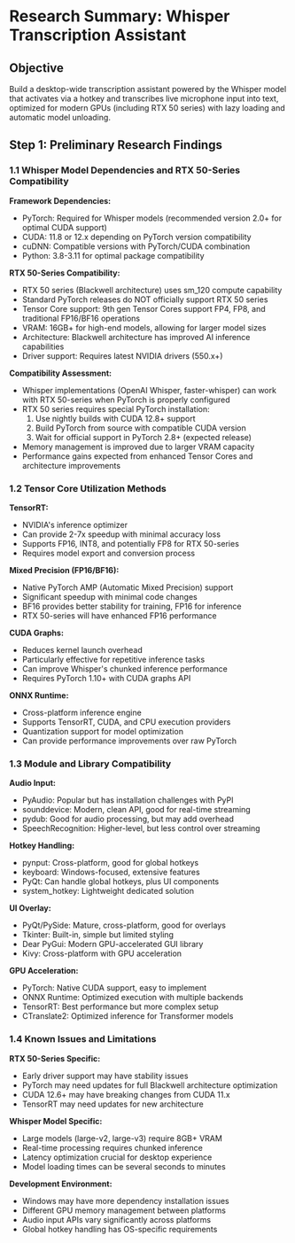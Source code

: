 # Research Summary: Whisper Transcription Assistant

## Objective
Build a desktop-wide transcription assistant powered by the Whisper model that activates via a hotkey and transcribes live microphone input into text, optimized for modern GPUs (including RTX 50 series) with lazy loading and automatic model unloading.

## Step 1: Preliminary Research Findings

### 1.1 Whisper Model Dependencies and RTX 50-Series Compatibility

**Framework Dependencies:**
- PyTorch: Required for Whisper models (recommended version 2.0+ for optimal CUDA support)
- CUDA: 11.8 or 12.x depending on PyTorch version compatibility
- cuDNN: Compatible versions with PyTorch/CUDA combination
- Python: 3.8-3.11 for optimal package compatibility

**RTX 50-Series Compatibility:**
- RTX 50 series (Blackwell architecture) uses sm_120 compute capability
- Standard PyTorch releases do NOT officially support RTX 50 series
- Tensor Core support: 9th gen Tensor Cores support FP4, FP8, and traditional FP16/BF16 operations
- VRAM: 16GB+ for high-end models, allowing for larger model sizes
- Architecture: Blackwell architecture has improved AI inference capabilities
- Driver support: Requires latest NVIDIA drivers (550.x+)

**Compatibility Assessment:**
- Whisper implementations (OpenAI Whisper, faster-whisper) can work with RTX 50-series when PyTorch is properly configured
- RTX 50 series requires special PyTorch installation:
  1. Use nightly builds with CUDA 12.8+ support
  2. Build PyTorch from source with compatible CUDA version
  3. Wait for official support in PyTorch 2.8+ (expected release)
- Memory management is improved due to larger VRAM capacity
- Performance gains expected from enhanced Tensor Cores and architecture improvements

### 1.2 Tensor Core Utilization Methods

**TensorRT:**
- NVIDIA's inference optimizer
- Can provide 2-7x speedup with minimal accuracy loss
- Supports FP16, INT8, and potentially FP8 for RTX 50-series
- Requires model export and conversion process

**Mixed Precision (FP16/BF16):**
- Native PyTorch AMP (Automatic Mixed Precision) support
- Significant speedup with minimal code changes
- BF16 provides better stability for training, FP16 for inference
- RTX 50-series will have enhanced FP16 performance

**CUDA Graphs:**
- Reduces kernel launch overhead
- Particularly effective for repetitive inference tasks
- Can improve Whisper's chunked inference performance
- Requires PyTorch 1.10+ with CUDA graphs API

**ONNX Runtime:**
- Cross-platform inference engine
- Supports TensorRT, CUDA, and CPU execution providers
- Quantization support for model optimization
- Can provide performance improvements over raw PyTorch

### 1.3 Module and Library Compatibility

**Audio Input:**
- PyAudio: Popular but has installation challenges with PyPI
- sounddevice: Modern, clean API, good for real-time streaming
- pydub: Good for audio processing, but may add overhead
- SpeechRecognition: Higher-level, but less control over streaming

**Hotkey Handling:**
- pynput: Cross-platform, good for global hotkeys
- keyboard: Windows-focused, extensive features
- PyQt: Can handle global hotkeys, plus UI components
- system_hotkey: Lightweight dedicated solution

**UI Overlay:**
- PyQt/PySide: Mature, cross-platform, good for overlays
- Tkinter: Built-in, simple but limited styling
- Dear PyGui: Modern GPU-accelerated GUI library
- Kivy: Cross-platform with GPU acceleration

**GPU Acceleration:**
- PyTorch: Native CUDA support, easy to implement
- ONNX Runtime: Optimized execution with multiple backends
- TensorRT: Best performance but more complex setup
- CTranslate2: Optimized inference for Transformer models

### 1.4 Known Issues and Limitations

**RTX 50-Series Specific:**
- Early driver support may have stability issues
- PyTorch may need updates for full Blackwell architecture optimization
- CUDA 12.6+ may have breaking changes from CUDA 11.x
- TensorRT may need updates for new architecture

**Whisper Model Specific:**
- Large models (large-v2, large-v3) require 8GB+ VRAM
- Real-time processing requires chunked inference
- Latency optimization crucial for desktop experience
- Model loading times can be several seconds to minutes

**Development Environment:**
- Windows may have more dependency installation issues
- Different GPU memory management between platforms
- Audio input APIs vary significantly across platforms
- Global hotkey handling has OS-specific requirements